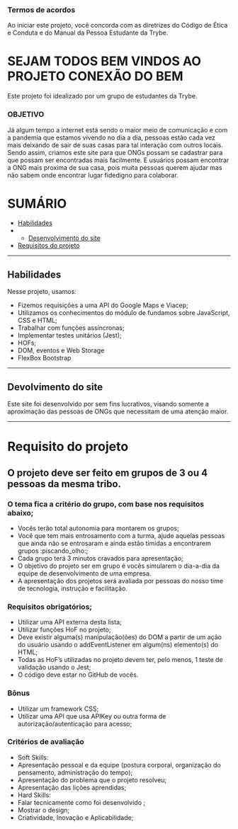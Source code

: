 ### Termos de acordos
Ao iniciar este projeto, você concorda com as diretrizes do Código de Ética e Conduta e do Manual da Pessoa Estudante da Trybe.

# SEJAM TODOS BEM VINDOS AO PROJETO CONEXÃO DO BEM

Este projeto foi idealizado por um grupo de estudantes da Trybe.

### OBJETIVO

Já algum tempo a internet está sendo o maior meio de comunicação e com a pandemia que estamos vivendo no dia a dia, pessoas estão cada vez mais deixando de sair de suas casas para tal interação com outros locais.
Sendo assim, criamos este site para que ONGs possam se cadastrar para que possam ser encontradas mais facilmente. E usuários possam encontrar a ONG mais proxima de sua casa, pois muita pessoas querem ajudar mas não sabem onde encontrar lugar fidedigno para colaborar.

# SUMÁRIO

- [Habilidades](#habilidades)
- - [Desenvolvimento do site](#Desevolvimento-do-site)
- [Requisitos do projeto](#requisitos-do-projeto)

---

## Habilidades

Nesse projeto, usamos:

- Fizemos requisições a uma API do Google Maps e Viacep;
- Utilizamos os conhecimentos do módulo de fundamos sobre JavaScript, CSS e HTML;
- Trabalhar com funções assíncronas;
- Implementar testes unitários (Jest);
- HOFs;
- DOM, eventos e Web Storage
- FlexBox Bootstrap

---

## Devolvimento do site

Este site foi desenvolvido por sem fins lucrativos, visando somente a aproximação das pessoas de ONGs que necessitam de uma atenção maior.

---

# Requisito do projeto

## O projeto deve ser feito em grupos de 3 ou 4 pessoas da mesma tribo.

### O tema fica a critério do grupo, com base nos requisitos abaixo;
- Vocês terão total autonomia para montarem os grupos;
- Você que tem mais entrosamento com a turma, ajude aquelas pessoas que ainda não se entrosaram e ainda estão tímidas a encontrarem grupos :piscando_olho:;
- Cada grupo terá 3 minutos cravados para apresentação;
- O objetivo do projeto ser em grupo é vocês simularem o dia-a-dia da equipe de desenvolvimento de uma empresa.
- A apresentação dos projetos será avaliada por pessoas do nosso time de tecnologia, instrução e facilitação.
### Requisitos obrigatórios;
- Utilizar uma API externa desta lista;
- Utilizar funções HoF no projeto;
- Deve existir alguma(s) manipulação(ões) do DOM a partir de um ação do usuário usando o addEventListener em algum(ns) elemento(s) do HTML;
- Todas as HoF’s utilizadas no projeto devem ter, pelo menos, 1 teste de validação usando o Jest;
- O código deve estar no GitHub de vocês.
### Bônus
- Utilizar um framework CSS;
- Utilizar uma API que usa APIKey ou outra forma de autorização/autenticação para acesso;
### Critérios de avaliação
- Soft Skills:
 - Apresentação pessoal e da equipe (postura corporal, organização do pensamento, administração do tempo);
 - Apresentação do problema que o projeto resolveu;
 - Apresentação das lições aprendidas;
- Hard Skills:
 - Falar tecnicamente como foi desenvolvido ;
 - Mostrar o design;
- Criatividade, Inovação e Aplicabilidade;
